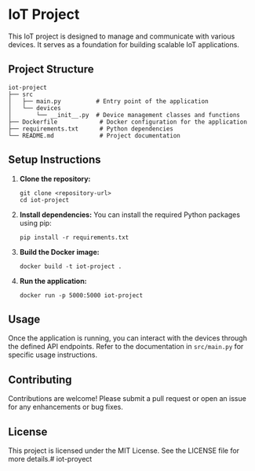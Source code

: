 # IoT Project

This IoT project is designed to manage and communicate with various devices. It serves as a foundation for building scalable IoT applications.

## Project Structure

```
iot-project
├── src
│   ├── main.py          # Entry point of the application
│   └── devices
│       └── __init__.py  # Device management classes and functions
├── Dockerfile            # Docker configuration for the application
├── requirements.txt      # Python dependencies
└── README.md             # Project documentation
```

## Setup Instructions

1. **Clone the repository:**
   ```
   git clone <repository-url>
   cd iot-project
   ```

2. **Install dependencies:**
   You can install the required Python packages using pip:
   ```
   pip install -r requirements.txt
   ```

3. **Build the Docker image:**
   ```
   docker build -t iot-project .
   ```

4. **Run the application:**
   ```
   docker run -p 5000:5000 iot-project
   ```

## Usage

Once the application is running, you can interact with the devices through the defined API endpoints. Refer to the documentation in `src/main.py` for specific usage instructions.

## Contributing

Contributions are welcome! Please submit a pull request or open an issue for any enhancements or bug fixes.

## License

This project is licensed under the MIT License. See the LICENSE file for more details.# iot-proyect
